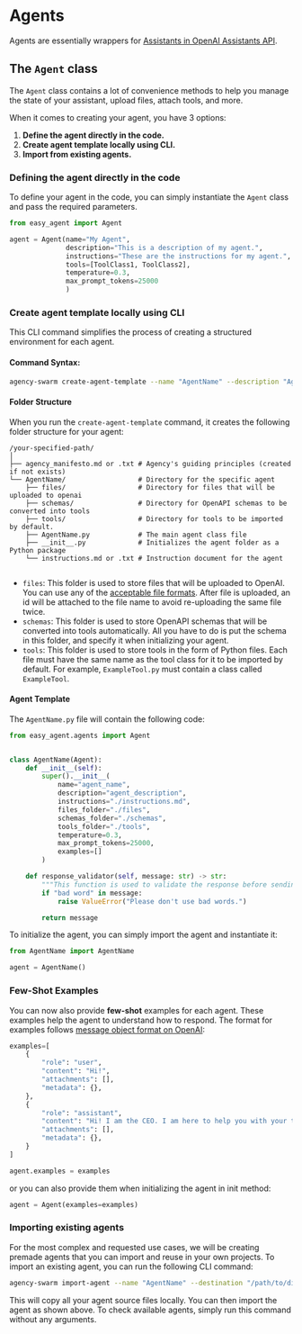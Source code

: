 # Agents

Agents are essentially wrappers for [Assistants in OpenAI Assistants API](https://platform.openai.com/docs/assistants/how-it-works/creating-assistants). 


## The `Agent` class

The `Agent` class contains a lot of convenience methods to help you manage the state of your assistant, upload files, attach tools, and more.

When it comes to creating your agent, you have 3 options:

1. **Define the agent directly in the code.**
2. **Create agent template locally using CLI.**
3. **Import from existing agents.**

### Defining the agent directly in the code

To define your agent in the code, you can simply instantiate the `Agent` class and pass the required parameters.

```python
from easy_agent import Agent

agent = Agent(name="My Agent",
              description="This is a description of my agent.",
              instructions="These are the instructions for my agent.",
              tools=[ToolClass1, ToolClass2],
              temperature=0.3,
              max_prompt_tokens=25000
              )
```

### Create agent template locally using CLI

This CLI command simplifies the process of creating a structured environment for each agent.

#### **Command Syntax:**

```bash
agency-swarm create-agent-template --name "AgentName" --description "Agent Description" [--path "/path/to/directory"] [--use_txt]
```

#### Folder Structure

When you run the `create-agent-template` command, it creates the following folder structure for your agent:

```
/your-specified-path/
│
├── agency_manifesto.md or .txt # Agency's guiding principles (created if not exists)
└── AgentName/                  # Directory for the specific agent
    ├── files/                  # Directory for files that will be uploaded to openai
    ├── schemas/                # Directory for OpenAPI schemas to be converted into tools
    ├── tools/                  # Directory for tools to be imported by default. 
    ├── AgentName.py            # The main agent class file
    ├── __init__.py             # Initializes the agent folder as a Python package
    └── instructions.md or .txt # Instruction document for the agent
    
```

- `files`: This folder is used to store files that will be uploaded to OpenAI. You can use any of the [acceptable file formats](https://platform.openai.com/docs/assistants/tools/supported-files). After file is uploaded, an id will be attached to the file name to avoid re-uploading the same file twice.
- `schemas`: This folder is used to store OpenAPI schemas that will be converted into tools automatically. All you have to do is put the schema in this folder, and specify it when initializing your agent.
- `tools`: This folder is used to store tools in the form of Python files. Each file must have the same name as the tool class for it to be imported by default. For example, `ExampleTool.py` must contain a class called `ExampleTool`.

#### Agent Template 

The `AgentName.py` file will contain the following code:

```python
from easy_agent.agents import Agent


class AgentName(Agent):
    def __init__(self):
        super().__init__(
            name="agent_name",
            description="agent_description",
            instructions="./instructions.md",
            files_folder="./files",
            schemas_folder="./schemas",
            tools_folder="./tools",
            temperature=0.3,
            max_prompt_tokens=25000,
            examples=[]
        )

    def response_validator(self, message: str) -> str:
        """This function is used to validate the response before sending it to the user or another agent."""
        if "bad word" in message:
            raise ValueError("Please don't use bad words.")

        return message
```

To initialize the agent, you can simply import the agent and instantiate it:

```python
from AgentName import AgentName

agent = AgentName()
```

### Few-Shot Examples

You can now also provide **few-shot** examples for each agent. These examples help the agent to understand how to respond. The format for examples follows [message object format on OpenAI](https://platform.openai.com/docs/api-reference/messages/createMessage):

```python
examples=[
    {
        "role": "user",
        "content": "Hi!",
        "attachments": [],
        "metadata": {},
    },
    {
        "role": "assistant",
        "content": "Hi! I am the CEO. I am here to help you with your tasks. Please tell me what you need help with.",
        "attachments": [],
        "metadata": {},
    }
]

agent.examples = examples
```

or you can also provide them when initializing the agent in init method:

```python
agent = Agent(examples=examples)
```

### Importing existing agents

For the most complex and requested use cases, we will be creating premade agents that you can import and reuse in your own projects. To import an existing agent, you can run the following CLI command:

```bash
agency-swarm import-agent --name "AgentName" --destination "/path/to/directory"
```

This will copy all your agent source files locally. You can then import the agent as shown above. To check available agents, simply run this command without any arguments.